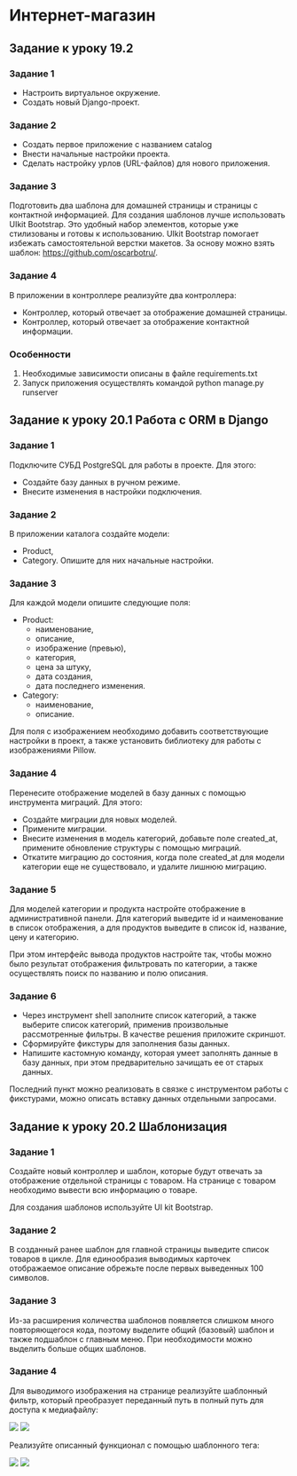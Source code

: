 # Интернет-магазин

## Задание к уроку 19.2

### Задание 1
- Настроить виртуальное окружение.
- Создать новый Django-проект.

### Задание 2
- Создать первое приложение с названием catalog
- Внести начальные настройки проекта.
- Сделать настройку урлов (URL-файлов) для нового приложения.

### Задание 3
Подготовить два шаблона для домашней страницы и страницы с контактной информацией.
Для создания шаблонов лучше использовать UIkit Bootstrap. 
Это удобный набор элементов, которые уже стилизованы и готовы к использованию.
UIkit Bootstrap помогает избежать самостоятельной верстки макетов.
За основу можно взять шаблон: https://github.com/oscarbotru/.

### Задание 4
В приложении в контроллере реализуйте два контроллера:
- Контроллер, который отвечает за отображение домашней страницы.
- Контроллер, который отвечает за отображение контактной информации.

### Особенности
1. Необходимые зависимости описаны в файле requirements.txt
2. Запуск приложения осуществлять командой  python manage.py runserver


## Задание к уроку 20.1 Работа с ORM в Django

### Задание 1
Подключите СУБД PostgreSQL для работы в проекте. Для этого:
- Создайте базу данных в ручном режиме.
- Внесите изменения в настройки подключения.

### Задание 2
В приложении каталога создайте модели:
- Product,
- Category.
Опишите для них начальные настройки.

### Задание 3
Для каждой модели опишите следующие поля:
- Product:
  - наименование,
  - описание,
  - изображение (превью),
  - категория,
  - цена за штуку,
  - дата создания,
  - дата последнего изменения.
- Category:
  - наименование,
  - описание.

Для поля с изображением необходимо добавить соответствующие настройки в проект, 
а также установить библиотеку для работы с изображениями Pillow.


### Задание 4
Перенесите отображение моделей в базу данных с помощью инструмента миграций. Для этого:
- Создайте миграции для новых моделей.
- Примените миграции.
- Внесите изменения в модель категорий, добавьте поле created_at, 
примените обновление структуры с помощью миграций.
- Откатите миграцию до состояния, когда поле created_at для модели категории еще не существовало, 
и удалите лишнюю миграцию.

### Задание 5
Для моделей категории и продукта настройте отображение в административной панели.
Для категорий выведите id и наименование в список отображения, 
а для продуктов выведите в список id, название, цену и категорию.

При этом интерфейс вывода продуктов настройте так, чтобы можно было результат отображения 
фильтровать по категории, а также осуществлять поиск по названию и полю описания.

### Задание 6
- Через инструмент shell заполните список категорий, а также выберите список категорий, 
применив произвольные рассмотренные фильтры. В качестве решения приложите скриншот.
- Сформируйте фикстуры для заполнения базы данных.
- Напишите кастомную команду, которая умеет заполнять данные в базу данных, 
при этом предварительно зачищать ее от старых данных.

Последний пункт можно реализовать в связке с инструментом работы с фикстурами, 
можно описать вставку данных отдельными запросами.


## Задание к уроку 20.2 Шаблонизация

### Задание 1
Создайте новый контроллер и шаблон, которые будут отвечать за отображение отдельной страницы с товаром. 
На странице с товаром необходимо вывести всю информацию о товаре.

Для создания шаблонов используйте UI kit Bootstrap. 

### Задание 2
В созданный ранее шаблон для главной страницы выведите список товаров в цикле. 
Для единообразия выводимых карточек отображаемое описание обрежьте после первых выведенных 100 символов.

### Задание 3
Из-за расширения количества шаблонов появляется слишком много повторяющегося кода, 
поэтому выделите общий (базовый) шаблон и также подшаблон с главным меню.
При необходимости можно выделить больше общих шаблонов.

### Задание 4
Для выводимого изображения на странице реализуйте шаблонный фильтр, 
который преобразует переданный путь в полный путь для доступа к медиафайлу:

<!-- Исходный вариант --> 
<img src="/media/{{ object.image }}" />
<!-- Итоговый вариант -->
<img src="{{ object.image|mediapath }}" />

Реализуйте описанный функционал с помощью шаблонного тега:

<!-- Исходный вариант -->
<img src="/media/{{ object.image }}" />
<!-- Итоговый вариант -->
<img src="{% mediapath object.image %}" />